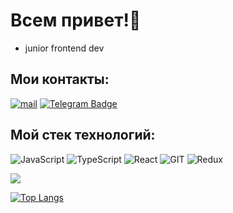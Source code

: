 # Всем привет!👋

- junior frontend dev

## Мои контакты:
[![mail](https://img.shields.io/badge/Mail-000?style=for-the-badge&logo=gmail&logoColor=white&link=mailto:stepanovk.s@yandex.ru)](mailto:stepanovk.s@yandex.ru)
[![Telegram Badge](https://img.shields.io/badge/-Telegram-000?style=for-the-badge&logo=telegram&logoColor=white&link=https://t.me/stepanov_ks)](https://t.me/stepanov_ks)


## Мой стек технологий:
![JavaScript](https://img.shields.io/badge/-JavaScript-000?&logo=JavaScript)
![TypeScript](https://img.shields.io/badge/-TypeScript-000?&logo=TypeScript)
![React](https://img.shields.io/badge/-React-000?&logo=React)
![GIT](https://img.shields.io/badge/-GIT-000?&logo=GIT)
![Redux](https://img.shields.io/badge/-Redux-000?&logo=Redux)

<img src="https://www.codewars.com/users/StepanovKirill/badges/micro"/>

[![Top Langs](https://github-readme-stats.vercel.app/api/top-langs/?username=StepanovKirill&layout=compact)](https://github.com/StepanovKirill)
